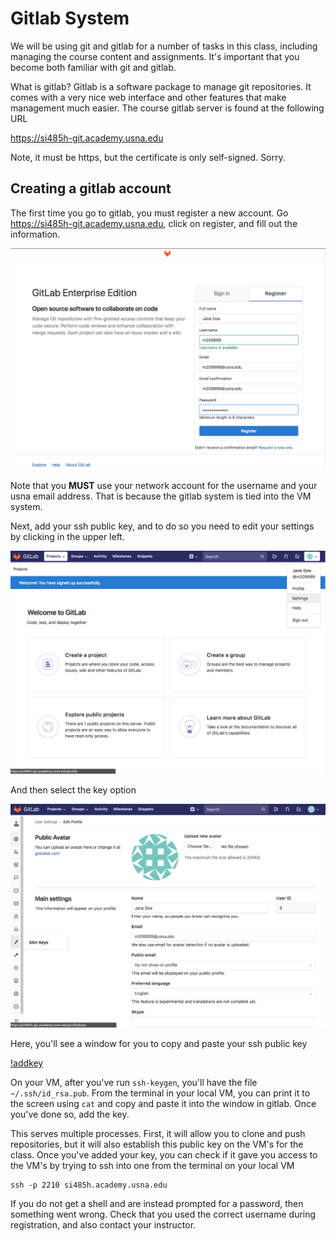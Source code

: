 # Gitlab System

We will be using git and gitlab for a number of tasks in this class, including
managing the course content and assignments. It's important that you become both
familiar with git and gitlab.

What is gitlab? Gitlab is a software package to manage git repositories. It
comes with a very nice web interface and other features that make management
much easier. The course gitlab server is found at the following URL

https://si485h-git.academy.usna.edu

Note, it must be https, but the certificate is only self-signed. Sorry.

## Creating a gitlab account

The first time you go to gitlab, you must register a new account. Go
https://si485h-git.academy.usna.edu, click on register, and fill out the
information.

![registration](imgs/register.png)


Note that you **MUST** use your network account for the username and your usna
email address. That is because the gitlab system is tied into the VM system.

Next, add your ssh public key, and to do so you need to edit your settings by
clicking in the upper left.

![settings](imgs/settings.png)

And then select the key option

![sshkeys](imgs/keys.png)

Here, you'll see a window for you to copy and paste your ssh public key

[!addkey](imgs/addkey.png)

On your VM, after you've run `ssh-keygen`, you'll have the file
`~/.ssh/id_rsa.pub`. From the terminal in your local VM, you can print it to the
screen using `cat` and copy and paste it into the window in gitlab. Once you've
done so, add the key.

This serves multiple processes. First, it will allow you to clone and push
repositories, but it will also establish this public key on the VM's for the
class. Once you've added your key, you can check if it gave you access to the
VM's by trying to ssh into one from the terminal on your local VM

```
ssh -p 2210 si485h.academy.usna.edu
```

If you do not get a shell and are instead prompted for a password, then
something went wrong. Check that you used the correct username during
registration, and also contact your instructor. 



